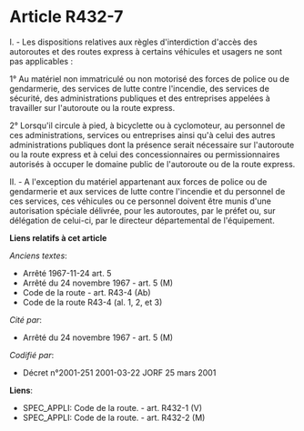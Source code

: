 # Article R432-7

I. - Les dispositions relatives aux règles d'interdiction d'accès des autoroutes et des routes express à certains véhicules
et usagers ne sont pas applicables :

1° Au matériel non immatriculé ou non motorisé des forces de police ou de gendarmerie, des services de lutte contre
l'incendie, des services de sécurité, des administrations publiques et des entreprises appelées à travailler sur l'autoroute
ou la route express.

2° Lorsqu'il circule à pied, à bicyclette ou à cyclomoteur, au personnel de ces administrations, services ou entreprises
ainsi qu'à celui des autres administrations publiques dont la présence serait nécessaire sur l'autoroute ou la route express
et à celui des concessionnaires ou permissionnaires autorisés à occuper le domaine public de l'autoroute ou de la route
express.

II. - A l'exception du matériel appartenant aux forces de police ou de gendarmerie et aux services de lutte contre l'incendie
et du personnel de ces services, ces véhicules ou ce personnel doivent être munis d'une autorisation spéciale délivrée, pour
les autoroutes, par le préfet ou, sur délégation de celui-ci, par le directeur départemental de l'équipement.

**Liens relatifs à cet article**

_Anciens textes_:

  - Arrêté 1967-11-24 art. 5
  - Arrêté du 24 novembre 1967 - art. 5 (M)
  - Code de la route - art. R43-4 (Ab)
  - Code de la route R43-4 (al. 1, 2, et 3)

_Cité par_:

  - Arrêté du 24 novembre 1967 - art. 5 (M)

_Codifié par_:

  - Décret n°2001-251 2001-03-22 JORF 25 mars 2001

**Liens**:

  - SPEC_APPLI: Code de la route. - art. R432-1 (V)
  - SPEC_APPLI: Code de la route. - art. R432-2 (M)
